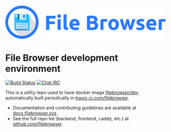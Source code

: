 <p align="center">
  <img src="https://raw.githubusercontent.com/filebrowser/logo/master/banner.png" width="550"/>
</p>

# File Browser development environment

[![Build Status](https://img.shields.io/travis/com/filebrowser/docker-dev/master.svg?longCache=true&style=flat-square)](https://travis-ci.com/filebrowser/docker-dev/branches)
[![Chat IRC](https://img.shields.io/badge/freenode-%23filebrowser-blue.svg?style=flat-square)](http://webchat.freenode.net/?channels=%23filebrowser)

This is a utility repo used to have docker image [filebrowser/dev](https://hub.docker.com/r/filebrowser/dev/) automatically built periodically in [travis-ci.com/filebrowser](https://travis-ci.com/filebrowser).

- Documentation and contributing guidelines are available at [docs.filebrowser.xyz](https://docs.filebrowser.xyz/).
- See the full repo list (backend, frontend, caddy, etc.) at [github.com/filebrowser](https://github.com/filebrowser).
